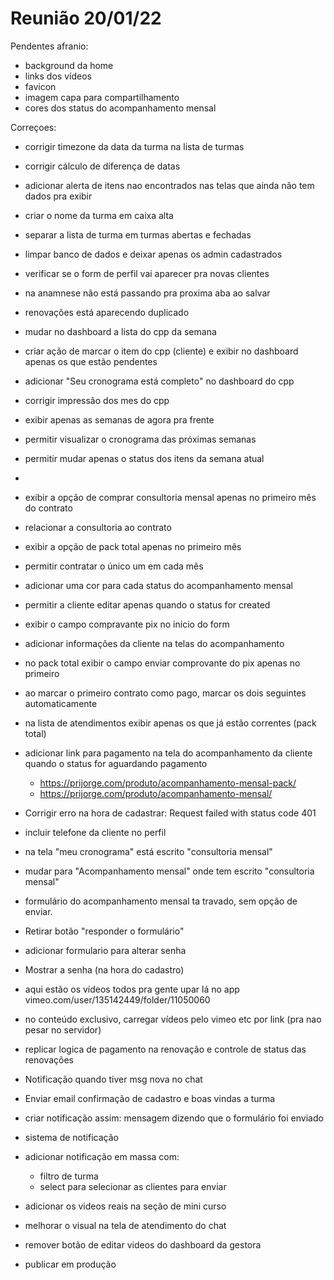 # Reunião 20/01/22

Pendentes afranio:

- background da home
- links dos vídeos
- favicon 
- imagem capa para compartilhamento
- cores dos status do acompanhamento mensal

Correçoes:

- corrigir timezone da data da turma na lista de turmas
- corrigir cálculo de diferença de datas
- adicionar alerta de itens nao encontrados nas telas que ainda não tem dados pra exibir
- criar o nome da turma em caixa alta
- separar a lista de turma em turmas abertas e fechadas
- limpar banco de dados e deixar apenas os admin cadastrados
- verificar se o form de perfil vai aparecer pra novas clientes
- na anamnese não está passando pra proxima aba ao salvar
- renovações está aparecendo duplicado 
- mudar no dashboard a lista do cpp da semana
- criar ação de marcar o item do cpp (cliente) e exibir no dashboard apenas os que estão pendentes
- adicionar "Seu cronograma está completo" no dashboard do cpp
- corrigir impressão dos mes do cpp 
- exibir apenas as semanas de agora pra frente
- permitir visualizar o cronograma das próximas semanas
- permitir mudar apenas o status dos itens da semana atual
- 
- exibir a opção de comprar consultoria mensal apenas no primeiro mês do contrato
- relacionar a consultoria ao contrato
- exibir a opção de pack total apenas no primeiro mês
- permitir contratar o único um em cada mês
- adicionar uma cor para cada status do acompanhamento mensal
- permitir a cliente editar apenas quando o status for created
- exibir o campo compravante pix no inicio do form
- adicionar informações da cliente na telas do acompanhamento
- no pack total exibir o campo enviar comprovante do pix apenas no primeiro
- ao marcar o primeiro contrato como pago, marcar os dois seguintes automaticamente
- na lista de atendimentos exibir apenas os que já estão correntes (pack total)
- adicionar link para pagamento na tela do acompanhamento da cliente quando o status for aguardando pagamento
  - https://prijorge.com/produto/acompanhamento-mensal-pack/
  - https://prijorge.com/produto/acompanhamento-mensal/



- Corrigir erro na hora de cadastrar: Request failed with status code 401 
- incluir telefone da cliente no perfil
- na tela "meu cronograma" está escrito "consultoria mensal"
- mudar para "Acompanhamento mensal" onde tem escrito "consultoria mensal"
- formulário do acompanhamento mensal ta travado, sem opção de enviar.
- Retirar botão "responder o formulário"
- adicionar formulario para alterar senha
- Mostrar a senha (na hora do cadastro)

- aqui estão os vídeos todos pra gente upar lá no app vimeo.com/user/135142449/folder/11050060
- no conteúdo exclusivo, carregar vídeos pelo vimeo etc por link (pra nao pesar no servidor)

- replicar logica de pagamento na renovação e controle de status das renovações
- Notificação quando tiver msg nova no chat
- Enviar email confirmação de cadastro e boas vindas a turma
- criar notificação assim: mensagem dizendo que o formulário foi enviado
- sistema de notificação

- adicionar notificação em massa com:
  - filtro de turma
  - select para selecionar as clientes para enviar
- adicionar os videos reais na seção de mini curso
- melhorar o visual na tela de atendimento do chat
- remover botão de editar videos do dashboard da gestora
- publicar em produção

